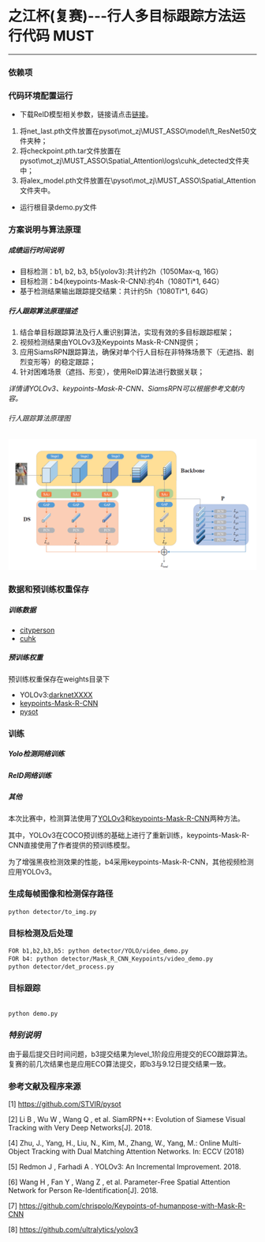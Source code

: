 # 之江杯(复赛)---行人多目标跟踪方法运行代码 MUST
---
### 依赖项

### 代码环境配置运行

- 下载ReID模型相关参数，链接请点击[链接](https://pan.baidu.com/s/1sROOxFIgQYqrZA0CvLuMUA)。

1. 将net_last.pth文件放置在pysot\mot_zj\MUST_ASSO\model\ft_ResNet50文件夹种；
2. 将checkpoint.pth.tar文件放置在pysot\mot_zj\MUST_ASSO\Spatial_Attention\logs\cuhk_detected文件夹中；
3. 将alex_model.pth文件放置在\pysot\mot_zj\MUST_ASSO\Spatial_Attention文件夹中。
- 运行根目录demo.py文件
### 方案说明与算法原理
##### 成绩运行时间说明
- 目标检测：b1, b2, b3, b5(yolov3):共计约2h（1050Max-q, 16G）
- 目标检测：b4(keypoints-Mask-R-CNN):约4h（1080Ti*1, 64G）
- 基于检测结果输出跟踪提交结果：共计约5h（1080Ti*1, 64G）

##### 行人跟踪算法原理描述

1. 结合单目标跟踪算法及行人重识别算法，实现有效的多目标跟踪框架；
2. 视频检测结果由YOLOv3及Keypoints Mask-R-CNN提供；
2. 应用SiamsRPN跟踪算法，确保对单个行人目标在非特殊场景下（无遮挡、剧烈变形等）的稳定跟踪；
3. 针对困难场景（遮挡、形变），使用ReID算法进行数据关联；

*详情请YOLOv3、keypoints-Mask-R-CNN、SiamsRPN可以根据参考文献内容。*

###### 行人跟踪算法原理图

![之后需要替换](./readme_materials/reid.PNG)


### 数据和预训练权重保存
##### 训练数据
- [cityperson]()
- [cuhk]()

##### 预训练权重
预训练权重保存在weights目录下
- YOLOv3:[darknetXXXX]()
- [keypoints-Mask-R-CNN](https://pan.baidu.com/s/1a8A6xVNuuo6Zr3cc3DbB2Q)
- [pysot]()


### 训练
##### Yolo检测网络训练

##### ReID网络训练

##### 其他
本次比赛中，检测算法使用了[YOLOv3](https://github.com/ultralytics/yolov3)和[keypoints-Mask-R-CNN](https://github.com/chrispolo/Keypoints-of-humanpose-with-Mask-R-CNN)两种方法。

其中，YOLOv3在COCO预训练的基础上进行了重新训练，keypoints-Mask-R-CNN直接使用了作者提供的预训练模型。

为了增强黑夜检测效果的性能，b4采用keypoints-Mask-R-CNN，其他视频检测应用YOLOv3。

### 生成每帧图像和检测保存路径
<pre><code>python detector/to_img.py
</code></pre>

### 目标检测及后处理
<pre><code>FOR b1,b2,b3,b5: python detector/YOLO/video_demo.py
FOR b4: python detector/Mask_R_CNN_Keypoints/video_demo.py
python detector/det_process.py
</code></pre>

### 目标跟踪
<pre><code>
python demo.py
</code></pre>

### *特别说明*
由于最后提交日时间问题，b3提交结果为level_1阶段应用提交的ECO跟踪算法。复赛的前几次结果也是应用ECO算法提交，即b3与9.12日提交结果一致。


### 参考文献及程序来源
[1] https://github.com/STVIR/pysot

[2] Li B , Wu W , Wang Q , et al. SiamRPN++: Evolution of Siamese Visual Tracking with Very Deep Networks[J]. 2018.

[4] Zhu, J., Yang, H., Liu, N., Kim, M., Zhang, W., Yang, M.: Online Multi-Object Tracking with Dual Matching Attention Networks. In: ECCV (2018)

[5] Redmon J , Farhadi A . YOLOv3: An Incremental Improvement. 2018.

[6] Wang H , Fan Y , Wang Z , et al. Parameter-Free Spatial Attention Network for Person Re-Identification[J]. 2018.

[7] https://github.com/chrispolo/Keypoints-of-humanpose-with-Mask-R-CNN

[8] https://github.com/ultralytics/yolov3